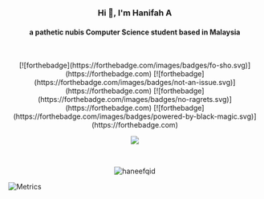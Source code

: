 <h3 align="center">Hi 👋, I'm Hanifah A</h3>
<h4 align="center">a pathetic nubis Computer Science student based in Malaysia</h4><br>

<p align="center">
[![forthebadge](https://forthebadge.com/images/badges/fo-sho.svg)](https://forthebadge.com)
[![forthebadge](https://forthebadge.com/images/badges/not-an-issue.svg)](https://forthebadge.com)
[![forthebadge](https://forthebadge.com/images/badges/no-ragrets.svg)](https://forthebadge.com)
[![forthebadge](https://forthebadge.com/images/badges/powered-by-black-magic.svg)](https://forthebadge.com)
</p>
  
<p align="center">
  <img src="https://media1.tenor.com/images/889fb0cf948b25408806d8fd0d9220e3/tenor.gif" />
</p>

<br>

<p align="center"> <img src="https://komarev.com/ghpvc/?username=haneefqid&label=Profile%20views&color=0e75b6&style=flat" alt="haneefqid" /> </p>

![Metrics](https://metrics.lecoq.io/haneefqid?template=classic&isocalendar=1&languages=1&followup=1&stars=1&pagespeed=1&pagespeed.detailed=true&pagespeed.screenshot=true&isocalendar.duration=half-year&stars.limit=4&config.timezone=Asia%2FKuala_Lumpur)
